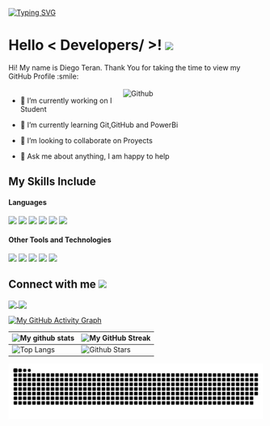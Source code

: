 [![Typing SVG](https://readme-typing-svg.herokuapp.com?color=FF3670&size=35&center=true&vCenter=true&width=1000&lines=Welcome+to+my+GitHub+profile!;My+name+is+DiegoTeran;I'm+a+Student+Software+Developer)](https://git.io/typing-svg)

<h1> Hello < Developers/ >! <img src = "https://raw.githubusercontent.com/MartinHeinz/MartinHeinz/master/wave.gif" width = 30px> </h1>
<p align='center'>
</p>

<div size='20px'> Hi! My name is Diego Teran. Thank You for taking the time to view my GitHub Profile :smile: 
</div>

<br>

<img width="55%" align="right" alt="Github" src="https://raw.githubusercontent.com/onimur/.github/master/.resources/git-header.svg" />

- 🔭 I’m currently working on  I Student
  
- 🌱 I’m currently learning Git,GitHub and PowerBi 
  
- 👯 I’m looking to collaborate on Proyects
  
- 💬 Ask me about anything, I am happy to help
  
## My Skills Include

<h4> Languages </h4>
<span> 
  <img src="https://img.shields.io/badge/html5-%23E34F26.svg?style=for-the-badge&logo=html5&logoColor=white">
  <img src="https://img.shields.io/badge/css3-%231572B6.svg?style=for-the-badge&logo=css3&logoColor=white">
  <img src="https://img.shields.io/badge/react-%2320232a.svg?style=for-the-badge&logo=react&logoColor=%2361DAFB">	
  <img src="https://img.shields.io/badge/javascript-%23323330.svg?style=for-the-badge&logo=javascript&logoColor=%23F7DF1E">
  <img src="https://img.shields.io/badge/node.js-6DA55F?style=for-the-badge&logo=node.js&logoColor=white">	
  <img src="https://img.shields.io/badge/Python-3776AB?style=for-the-badge&logo=python&logoColor=white">
  
</span>
<h4>  Other Tools and Technologies  </h4>
<span> 
  <img src="https://img.shields.io/badge/mysql-4479A1.svg?style=for-the-badge&logo=mysql&logoColor=white">
  <img src="https://img.shields.io/badge/Postman-FF6C37?style=for-the-badge&logo=postman&logoColor=white">
  <img src="https://img.shields.io/badge/Linux-FCC624?style=for-the-badge&logo=linux&logoColor=black">
  <img src="https://img.shields.io/badge/git-%23F05033.svg?style=for-the-badge&logo=git&logoColor=white">
  <img src="https://img.shields.io/badge/Notion-%23000000.svg?style=for-the-badge&logo=notion&logoColor=white">
</span>

<h2> Connect with me <img src='https://raw.githubusercontent.com/ShahriarShafin/ShahriarShafin/main/Assets/handshake.gif' width="100px"> </h2>

  <a href="https://www.instagram.com/_dieggo.66/" target="_blank">
    <img align="center" src="https://img.shields.io/badge/Instagram-%23E4405F.svg?style=for-the-badge&logo=Instagram&logoColor=white" height="50" />
  </a>
  
  <a href="https://discordapp.com/users/dieguito_teran" target="_blank">
    <img align="center" src="https://img.shields.io/badge/Discord-%235865F2.svg?style=for-the-badge&logo=discord&logoColor=white" height="50" />
  </a>
</p>


[![My GitHub Activity Graph](https://activity-graph.herokuapp.com/graph?username=DieguitoCoder&theme=tokyonight)](https://git.io/praveenscience)

| ![My github stats](https://github-readme-stats.vercel.app/api?username=DieguitoCoder&show_icons=true&theme=tokyonight) | ![My GitHub Streak](https://github-readme-streak-stats.herokuapp.com/?user=DieguitoCoder&theme=tokyonight) |
| --- | --- |
| ![Top Langs](https://github-readme-stats.vercel.app/api/top-langs/?username=DieguitoCoder&theme=tokyonight) | ![Github Stars](https://github-readme-stats.vercel.app/api?username=DieguitoCoder&show_icons=true&locale=en&count_private=true&hide_rank=true&custom_title=My%20GitHub%20Stats&disable_animations=true&theme=tokyonight) |

<div align="center">
    <picture align="center">
      <source media="(prefers-color-scheme: dark)" srcset="https://raw.githubusercontent.com/Niefee/niefee/master/assets/github-contribution-grid-snake.svg">
      <source media="(prefers-color-scheme: light)" srcset="https://raw.githubusercontent.com/Niefee/niefee/master/assets/github-contribution-grid-snake.svg">
      <img alt="github contribution grid snake animation" src="https://raw.githubusercontent.com/Niefee/niefee/master/assets/github-contribution-grid-snake.svg">
    </picture>
</div>





